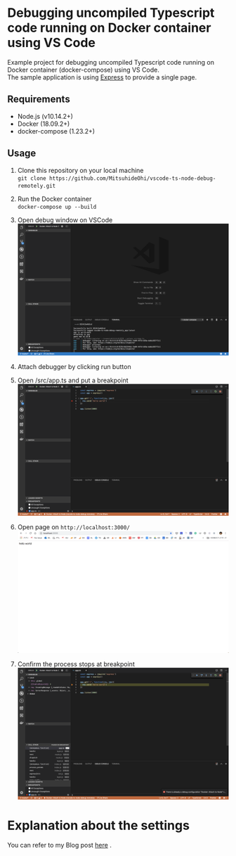 # Debugging uncompiled Typescript code running on Docker container using VS Code
Example project for debugging uncompiled Typescript code running on Docker container (docker-compose) using VS Code.  
The sample application is using [Express]([http://example.com/](https://expressjs.com/)) to provide a single page.

## Requirements
* Node.js (v10.14.2+)
* Docker (18.09.2+)
* docker-compose (1.23.2+)

## Usage
1. Clone this repository on your local machine  
`git clone https://github.com/MitsuhideOhi/vscode-ts-node-debug-remotely.git`

2. Run the Docker container  
`docker-compose up --build`

3. Open debug window on VSCode  
![image](/screenshots/vscode_debug_window.png)

4. Attach debugger by clicking run button

5. Open /src/app.ts and put a breakpoint  
![image](/screenshots/breakpoint.png)

6. Open page on `http://localhost:3000/`  
![image](/screenshots/open_page.png)

7. Confirm the process stops at breakpoint  
![image](/screenshots/stops_at_breakpoint.png) 

# Explanation about the settings
You can refer to my Blog post [here](https://medium.com/@mitsuhideohi/debugging-uncompiled-typescript-code-running-on-a-docker-container-213418ab2b1f) .

